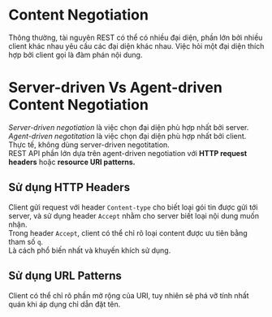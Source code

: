 # Content Negotiation  
Thông thường, tài nguyên REST có thể có nhiều đại diện, phần lớn bởi nhiều client khác nhau yêu cầu các đại diện khác nhau. Việc hỏi một đại diện thích hợp bởi client gọi là đàm phán nội dung.  
# Server-driven Vs Agent-driven Content Negotiation  
*Server-driven negotiation* là việc chọn đại diện phù hợp nhất bởi server.  
*Agent-driven negotitation* là việc chọn đại diện phù hợp nhất bởi client.  
Thực tế, không dùng server-driven negotitation.  
REST API phần lớn dựa trên agent-driven negotiation với **HTTP request headers** hoặc **resource URI patterns.**  
## Sử dụng HTTP Headers  
Client gửi request với header `Content-type` cho biết loại gói tin được gửi tới server, và sử dụng header `Accept` nhằm cho server biết loại nội dung muốn nhận.  
Trong header `Accept`, client có thể chỉ rõ loại content được ưu tiên bằng tham số `q`.  
Là cách phổ biến nhất và khuyến khích sử dụng.  
## Sử dụng URL Patterns  
Client có thể chỉ rõ phần mở rộng của URI, tuy nhiên sẽ phá vỡ tính nhất quán khi áp dụng chỉ dẫn đặt tên.  
